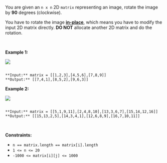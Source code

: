 You are given an `n x n` 2D `matrix` representing an image, rotate the image by **90** degrees (clockwise).


You have to rotate the image [**in-place**](https://en.wikipedia.org/wiki/In-place_algorithm), which means you have to modify the input 2D matrix directly. **DO NOT** allocate another 2D matrix and do the rotation.


 


**Example 1:**


![](https://assets.leetcode.com/uploads/2020/08/28/mat1.jpg)

```

**Input:** matrix = [[1,2,3],[4,5,6],[7,8,9]]
**Output:** [[7,4,1],[8,5,2],[9,6,3]]

```

**Example 2:**


![](https://assets.leetcode.com/uploads/2020/08/28/mat2.jpg)

```

**Input:** matrix = [[5,1,9,11],[2,4,8,10],[13,3,6,7],[15,14,12,16]]
**Output:** [[15,13,2,5],[14,3,4,1],[12,6,8,9],[16,7,10,11]]

```

 


**Constraints:**


* `n == matrix.length == matrix[i].length`
* `1 <= n <= 20`
* `-1000 <= matrix[i][j] <= 1000`


